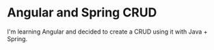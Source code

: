 # Angular and Spring CRUD

I'm learning Angular and decided to create a CRUD using it with Java + Spring.